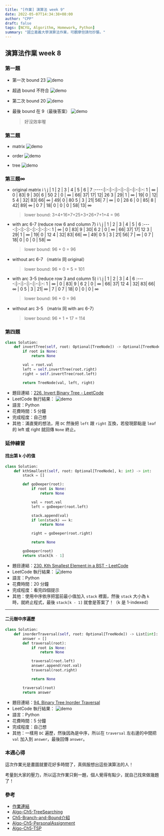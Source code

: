```yaml
---
title: "[作業] 演算法 week 9"
date: 2022-05-07T14:34:38+08:00
author: "CPP"
draft: false
tags: [NCYU, Algorithm, Homework, Python]
summary: "國立嘉義大學演算法作業，可觀摩但請勿抄襲。"
---
```


## 演算法作業 week 8
### 第一題
* 第一次 bound 23
![demo](/images/branch_and_bound_1.png)

* 超過 bound 不符合
![demo](/images/branch_and_bound_2.png)

* 第二次 bound 20
![demo](/images/branch_and_bound_3.png)

* 最後 bound 在 9（最後答案）
![demo](/images/branch_and_bound_4.png)

    > 好沒效率喔

### 第二題
* matrix
![demo](/images/personal_assignment_1.png)

* order
![demo](/images/personal_assignment_2.png)

* tree
![demo](/images/personal_assignment_3.png)

### 第三題∞
* original matrix
i \ j | 1 | 2 | 3 | 4 | 5 | 6 | 7
:----:|:-:|:-:|:-:|:-:|:-:|:-:|:-:
1     | ∞ | 0 | 83| 9 | 30| 6 | 50
2     | 0 | ∞ | 66| 37| 17| 12| 26
3     | 29| 1 | ∞ | 19| 0 | 12| 5
4     | 32| 83| 66| ∞ | 49| 0 | 80
5     | 3 | 21| 56| 7 | ∞ | 0 | 28
6     | 0 | 85| 8 | 42| 89| ∞ | 0
7     | 18| 0 | 0 | 0 | 58| 13| ∞
    > lower bound: 3+4+16+7+25+3+26+7+1+4 = 96

* with arc 6-7 (reduce row 6 and column 7)
i \ j | 1 | 2 | 3 | 4 | 5 | 6
:----:|:-:|:-:|:-:|:-:|:-:|:-:
1     | ∞ | 0 | 83| 9 | 30| 6
2     | 0 | ∞ | 66| 37| 17| 12
3     | 29| 1 | ∞ | 19| 0 | 12
4     | 32| 83| 66| ∞ | 49| 0
5     | 3 | 21| 56| 7 | ∞ | 0
7     | 18| 0 | 0 | 0 | 58| ∞
    > lower bound: 96 + 0 = 96

* without arc 6-7 （matrix 同 original）
    > lower bound: 96 + 0 + 5 = 101

* with arc 3-5 (reduce row 3 and column 5)
i \ j | 1 | 2 | 3 | 4 | 6
:----:|:-:|:-:|:-:|:-:|:-:
1     | ∞ | 0 | 83| 9 | 6
2     | 0 | ∞ | 66| 37| 12
4     | 32| 83| 66| ∞ | 0
5     | 3 | 21| ∞ | 7 | 0
7     | 18| 0 | 0 | 0 | ∞
    > lower bound: 96 + 0 = 96

* without arc 3-5 （matrix 同 with arc 6-7）
    > lower bound: 96 + 1 + 17 = 114

### 第四題
```python
class Solution:
    def invertTree(self, root: Optional[TreeNode]) -> Optional[TreeNode]:
        if root is None:
            return None

        val = root.val
        left = self.invertTree(root.right)
        right = self.invertTree(root.left)

        return TreeNode(val, left, right)
```

* 題目連結：[226. Invert Binary Tree - LeetCode](https://leetcode.com/problems/invert-binary-tree/)
* LeetCode 執行結果： ![demo](/images/leetcode_226_result.png)
* 語言：Python
* 花費時間：5 分鐘
* 完成程度：自己想
* 其他：滿直覺的想法，用 `DC` 然後把 `left` 跟 `right` 互換，若發現節點是 `leaf` 的 left 或 right 就回傳 `None` 終止。

### 延伸練習
#### 找出第 k 小的值
```python
class Solution:
    def kthSmallest(self, root: Optional[TreeNode], k: int) -> int:
        stack = []

        def goDeeper(root):
            if root is None:
                return None

            val = root.val
            left = goDeeper(root.left)

            stack.append(val)
            if len(stack) == k:
                return None

            right = goDeeper(root.right)

            return None

        goDeeper(root)
        return stack[k - 1]
```

* 題目連結：[230. Kth Smallest Element in a BST - LeetCode](https://leetcode.com/problems/kth-smallest-element-in-a-bst/)
* LeetCode 執行結果： ![demo](/images/leetcode_230_result.png)
* 語言：Python
* 花費時間：20 分鐘
* 完成程度：看完四個提示
* 其他：使用中序依序把當前最小值加入 `stack` 裡面，然後 `stack` 大小為 `k` 時，就終止程式，最後 `stack[k - 1]` 就會是答案了！（k 是 1-indexed）

---

#### 二元樹中序遍歷
```python
class Solution:
    def inorderTraversal(self, root: Optional[TreeNode]) -> List[int]:
        answer = []
        def traversal(root):
            if root is None:
                return None

            traversal(root.left)
            answer.append(root.val)
            traversal(root.right)

            return None

        traversal(root)
        return answer
```


* 題目連結：[94. Binary Tree Inorder Traversal](https://leetcode.com/problems/binary-tree-inorder-traversal/)
* LeetCode 執行結果： ![demo](/images/leetcode_94_result.png)
* 語言：Python
* 花費時間：5 分鐘
* 完成程度：自己想
* 其他：一樣用 `DC` 遍歷，然後因為是中序，所以在 `traversal` 左右邊的中間把 `val` 加入到 `answer`，最後回傳 `answer`。

### 本週心得
這次作業光是畫圖就要花好多時間了，真佩服想出這些演算法的人！

考量到大家的壓力，所以這次作業只剩一題，個人覺得有點少，就自己找來做幾題了！

### 參考
* [作業連結](https://hackmd.io/@wang1234/BJh_PEZLc)
* [Algo-Ch5-TreeSearching](https://www.youtube.com/watch?v=VkUY6kwaI4M)
* [Ch5-Branch-and-Bound介紹](https://www.youtube.com/watch?v=YPQlZ-TYhko)
* [Algo-Ch5-PersonalAssignment](https://www.youtube.com/watch?v=bjOqPLNSXbI)
* [Algo-Ch5-TSP](https://www.youtube.com/watch?v=UiZ2h-jHAQA)
